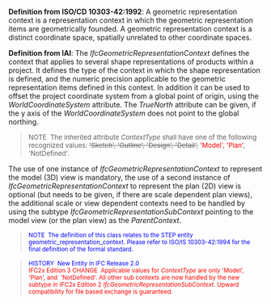 **Definition from ISO/CD 10303-42:1992**: A geometric representation context is a representation context in which the geometric representation items are geometrically founded. A geometric representation context is a distinct coordinate space, spatially unrelated to other coordinate spaces.

**Definition
from IAI**: The _IfcGeometricRepresentationContext_ defines the context that applies to several shape representations of products within a project. It defines the type of the context in which the shape representation is defined, and the numeric precision applicable to the geometric representation items defined in this context. In addition it can be used to offset the project coordinate system from a global point of origin, using the _WorldCoordinateSystem_ attribute. The _TrueNorth_ attribute can be given, if the y axis of the _WorldCoordinateSystem_ does not point to the global northing.

> <font size="-1">NOTE
&nbsp;The inherited attribute <i>ContextType</i>
shall have one of the following recognized values: <strike>'Sketch',
'Outline', 'Design', 'Detail',</strike> <font color="#ff0000">'Model',
'Plan'</font>,
'NotDefined'.</font>
> 


The use of one instance of _IfcGeometricRepresentationContext_
to represent the model (3D) view is mandatory, the use of a second
instance of _IfcGeometricRepresentationContext_
to represent the plan (2D) view is optional (but needs to be given, if
there are scale dependent plan views), the additional scale or view
dependent contexts need to be handled by using the subtype _IfcGeometricRepresentationSubContext_
pointing to the model view (or the plan view) as the _ParentContext_.
> <font color="#0000ff"><small>NOTE
&nbsp;The definition
of this class relates to the STEP entity
geometric_representation_context. Please refer to ISO/IS 10303-42:1994
for the final definition of the formal standard.</small> </font>

> <small><font color="#0000ff">HISTORY
&nbsp;New Entity in IFC Release 2.0<br> <font color="#ff0000">IFC2x Edition 3 CHANGE &nbsp;Applicable
values for <i>ContextType</i>
are only 'Model',&nbsp; 'Plan', and&nbsp; 'NotDefined'. All
other sub contexts
are now handled by the new subtype in IFC2x Edition 2 <i>IfcGeometricRepresentationSubContext</i>.
Upward compatibility for file based exchange is guaranteed.</font></font>
</small>